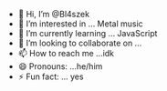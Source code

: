- 👋 Hi, I’m @Bl4szek
- 👀 I’m interested in ... Metal music 
- 🌱 I’m currently learning ... JavaScript
- 💞️ I’m looking to collaborate on ...
- 📫 How to reach me ...idk
- 😄 Pronouns: ...he/him
- ⚡ Fun fact: ... yes
  

<!---
Bl4szek/Bl4szek is a ✨ special ✨ repository because its `README.md` (this file) appears on your GitHub profile.
You can click the Preview link to take a look at your changes.
--->
